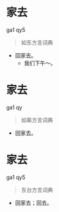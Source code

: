 # 家去
ga1 qy5
> 如东方言词典
- 回家去。
  - 我们下午～。

# 家去
ga1 qy
> 如皋方言词典
- 回家去。

# 家去
ga1 qy5
> 东台方言词典
- 回家去；回去。
